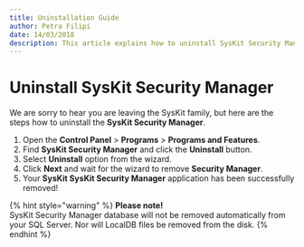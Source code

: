 ```yaml
---
title: Uninstallation Guide
author: Petra Filipi
date: 14/03/2018
description: This article explains how to uninstall SysKit Security Manager. 
---
```


# Uninstall SysKit Security Manager

We are sorry to hear you are leaving the SysKit family, but here are the steps how to uninstall the **SysKit Security Manager**.

1. Open the **Control Panel** &gt; **Programs** &gt; **Programs and Features**. 
2. Find **SysKit Security Manager** and click the **Uninstall** button. 
3. Select **Uninstall** option from the wizard. 
4. Click **Next** and wait for the wizard to remove **Security Manager**. 
5. Your **SysKit SysKit Security Manager** application has been successfully removed! 

{% hint style="warning" %}
**Please note!**   
SysKit Security Manager database will not be removed automatically from your SQL Server. Nor will LocalDB files be removed from the disk. 
{% endhint %}

